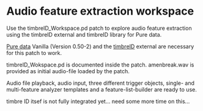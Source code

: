 # Audio feature extraction workspace

Use the timbreID_Workspace.pd patch to explore audio feature extraction using
the timbreID external and timbreID library for Pure data.

[Pure data](http://puredata.info/downloads/pure-data) Vanilla (Version 0.50-2) and the [timbreID](https://github.com/wbrent/timbreID) external are necessary for this patch to work.

timbreID_Wokspace.pd is documented inside the patch.
amenbreak.wav is provided as initial audio-file loaded by the patch.

Audio file playback, audio input, three different trigger objects, single- and multi-feature analyzer templates
and a feature-list-builder are ready to use.

timbre ID itsef is not fully integrated yet... need some more time on this...

